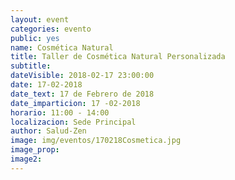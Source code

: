 ```yaml
---
layout: event
categories: evento
public: yes
name: Cosmética Natural
title: Taller de Cosmética Natural Personalizada
subtitle:
dateVisible: 2018-02-17 23:00:00
date: 17-02-2018
date_text: 17 de Febrero de 2018
date_imparticion: 17 -02-2018
horario: 11:00 - 14:00
localizacion: Sede Principal
author: Salud-Zen
image: img/eventos/170218Cosmetica.jpg
image_prop:
image2:
---
```

